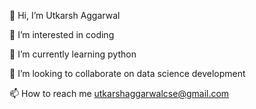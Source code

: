 👋 Hi, I’m Utkarsh Aggarwal 

👀 I’m interested in coding

🌱 I’m currently learning python

💞️ I’m looking to collaborate on data science development

📫 How to reach me utkarshaggarwalcse@gmail.com

